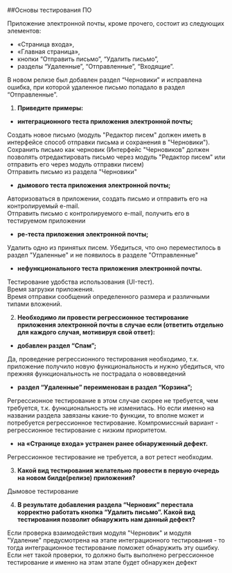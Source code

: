 ##Основы тестирования ПО

Приложение электронной почты, кроме прочего, состоит из следующих элементов:  
- «Страница входа», 
- «Главная страница», 
- кнопки “Отправить письмо”, “Удалить письмо”, 
- разделы “Удаленные”, “Отправленные”, “Входящие”. 

В новом релизе был добавлен раздел “Черновики” и исправлена ошибка, при которой удаленное письмо попадало в раздел “Отправленные”.

1. **Приведите примеры:**
- **интеграционного теста приложения электронной почты;**

Создать новое письмо (модуль "Редактор писем" должен иметь в интерфейсе способ отправки письма и сохранения в "Черновики").   
Сохранить письмо как черновик (Интерфейс "Черновиков" должен позволять отредактировать письмо через модуль "Редактор писем" или отправить его через модуль отправки писем)  
Отправить письмо из раздела "Черновики"  

- **дымового теста приложения электронной почты;**

Авторизоваться в приложении, создать письмо и отправить его на контролируемый e-mail.    
Отправить письмо с контролируемого e-mail, получить его в тестируемом приложении

- **ре-теста приложения электронной почты;**

Удалить одно из принятых писем. Убедиться, что оно переместилось в раздел "Удаленные" и не появилось в разделе "Отправленные"
- **нефункционального теста приложения электронной почты.**

Тестирование удобства использования (UI-тест).  
Время загрузки приложения.  
Время отправки сообщений определенного размера и различными типами вложений.

2. **Необходимо ли провести регрессионное тестирование приложения электронной почты в случае если (ответить отдельно для каждого случая, мотивируя свой ответ):**
- **добавлен раздел “Спам”;**

Да, проведение регрессионного тестирования необходимо, т.к. приложение получило новую функциональность и нужно убедиться, что прежняя функциональность не пострадала о нововведений
- **раздел “Удаленные” переименован в раздел “Корзина”;**

Регрессионное тестирование в этом случае скорее не требуется, чем требуется, т.к. функциональность не изменилась. Но если именно на названии раздела завязаны какие-то функции, то вполне может и потребуется регрессионное тестирование. Компромиссный вариант - регрессионное тестирование с низким приоритетом. 
- **на «Странице входа» устранен ранее обнаруженный дефект.**

Регрессионное тестирование не требуется, а вот ретест необходим.

3. **Какой вид тестирования желательно провести в первую очередь на новом билде(релизе) приложения?**

Дымовое тестирование

4. **В результате добавления раздела “Черновик” перестала корректно работать кнопка “Удалить письмо”. Какой вид тестирования позволит обнаружить нам данный дефект?**

Если проверка взаимодействия модуля "Черновик" и модуля "Удаление" предусмотрена на этапе интеграционного тестирования - то тогда интеграционное тестирование поможет обнаружить эту ошибку.  
Если нет такой проверки, то должно быть выполнено регрессионное тестирование и именно на этам этапе будет обнаружен дефект